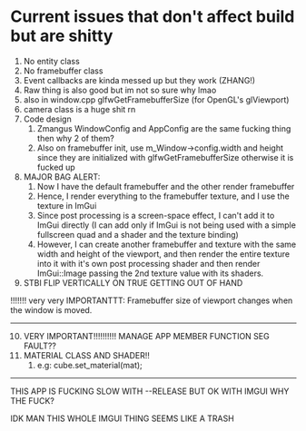 # Current issues that don't affect build but are shitty

1) No entity class
2) No framebuffer class
3) Event callbacks are kinda messed up but they work (ZHANG!)
4) Raw thing is also good but im not so sure why lmao
5) also in window.cpp glfwGetFramebufferSize (for OpenGL's glViewport)
6) camera class is a huge shit rn
7) Code design
   1) Zmangus WindowConfig and AppConfig are the same fucking thing then why 2 of them?
   2) Also on framebuffer init, use m_Window->config.width and height since they are initialized with glfwGetFramebufferSize otherwise it is fucked up
8) MAJOR BAG ALERT: 
   1) Now I have the default framebuffer and the other render framebuffer
   2) Hence, I render everything to the framebuffer texture, and I use the texture in ImGui
   3) Since post processing is a screen-space effect, I can't add it to ImGui directly (I can add only if ImGui is not being used with a simple fullscreen quad and a shader and the texture binding)
   4) However, I can create another framebuffer and texture with the same width and height of the viewport, and then render the entire texture into it with it's own post processing shader and then render ImGui::Image passing the 2nd texture value with its shaders.
9) STBI FLIP VERTICALLY ON TRUE GETTING OUT OF HAND

!!!!!!! very very IMPORTANTTT: Framebuffer size of viewport changes when the window is moved.

****************************
10) VERY IMPORTANT!!!!!!!!!! MANAGE APP MEMBER FUNCTION SEG FAULT??
11) MATERIAL CLASS AND SHADER!!
    1)  e.g: cube.set_material(mat);
*****************************

THIS APP IS FUCKING SLOW WITH --RELEASE BUT OK WITH IMGUI WHY THE FUCK?

IDK MAN THIS WHOLE IMGUI THING SEEMS LIKE A TRASH